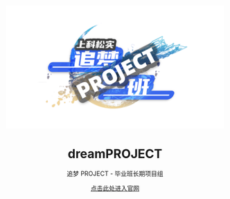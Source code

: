 <div align="center">
  <img src="./img/zmyblogo.png" alt="logo">
  <h1>dreamPROJECT</h1>
  <p>追梦 PROJECT - 毕业班长期项目组</p>
  <p><a href="./website/index">点击此处进入官网</a></p>
</div>
